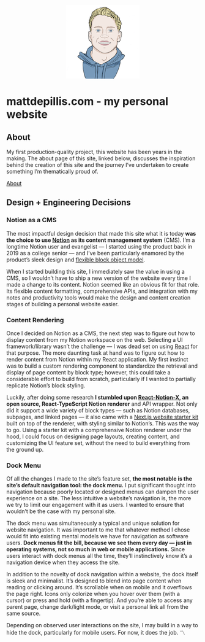 <div align="center">
  <img src="public/cartoon-me-192.png" alt="mattdepillis.com logo">
</div>

# mattdepillis.com - my personal website

## About

My first production-quality project, this website has been years in the making. The about page of this site, linked below, discusses the inspiration behind the creation of this site and the journey I’ve undertaken to create something I’m thematically proud of.

[About](https://www.mattdepillis.com/about)

## Design + Engineering Decisions

### Notion as a CMS

The most impactful design decision that made this site what it is today **was the choice to use [Notion](https://www.notion.so/product) as its content management system** (CMS). I’m a longtime Notion user and evangelist — I started using the product back in 2019 as a college senior — and I’ve been particularly enamored by the product’s sleek design and [flexible block object model](https://www.notion.so/blog/data-model-behind-notion).

When I started building this site, I immediately saw the value in using a CMS, so I wouldn’t have to ship a new version of the website every time I made a change to its content. Notion seemed like an obvious fit for that role. Its flexible content formatting, comprehensive APIs, and integration with my notes and productivity tools would make the design and content creation stages of building a personal website easier.

### Content Rendering

Once I decided on Notion as a CMS, the next step was to figure out how to display content from my Notion workspace on the web. Selecting a UI framework/library wasn’t the challenge — I was dead set on using [React](https://react.dev/) for that purpose. The more daunting task at hand was to figure out how to render content from Notion within my React application. My first instinct was to build a custom rendering component to standardize the retrieval and display of page content by block type; however, this could take a considerable effort to build from scratch, particularly if I wanted to partially replicate Notion’s block styling.

Luckily, after doing some research **I stumbled upon [React-Notion-X](https://github.com/NotionX/react-notion-x), an open source, React-TypeScript Notion renderer** and API wrapper. Not only did it support a wide variety of block types — such as Notion databases, subpages, and linked pages — it also came with a [Next.js website starter kit](https://github.com/transitive-bullshit/nextjs-notion-starter-kit) built on top of the renderer, with styling similar to Notion’s. This was the way to go. Using a starter kit with a comprehensive Notion renderer under the hood, I could focus on designing page layouts, creating content, and customizing the UI feature set, without the need to build everything from the ground up.

### Dock Menu

Of all the changes I made to the site’s feature set, **the most notable is the site’s default navigation tool: the dock menu.** I put significant thought into navigation because poorly located or designed menus can dampen the user experience on a site. The less intuitive a website’s navigation is, the more we try to limit our engagement with it as users. I wanted to ensure that wouldn’t be the case with my personal site.

The dock menu was simultaneously a typical and unique solution for website navigation. It was important to me that whatever method I chose would fit into existing mental models we have for navigation as software users. **Dock menus fit the bill, because we see them every day — just in operating systems, not so much in web or mobile applications.** Since users interact with dock menus all the time, they’ll instinctively know it’s a navigation device when they access the site.

In addition to the novelty of dock navigation within a website, the dock itself is sleek and minimalist. It’s designed to blend into page content when reading or clicking around. It’s scrollable when on mobile and it overflows the page right. Icons only colorize when you hover over them (with a cursor) or press and hold (with a fingertip). And you’re able to access any parent page, change dark/light mode, or visit a personal link all from the same source.

Depending on observed user interactions on the site, I may build in a way to hide the dock, particularly for mobile users. For now, it does the job. 〽️

